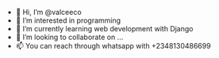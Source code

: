 - 👋 Hi, I’m @valceeco
- 👀 I’m interested in programming 
- 🌱 I’m currently learning web development with Django 
- 💞️ I’m looking to collaborate on ...
- 📫 You can reach through whatsapp with +2348130486699

<!---
valceeco/valceeco is a ✨ special ✨ repository because its `README.md` (this file) appears on your GitHub profile.
You can click the Preview link to take a look at your changes.
--->
